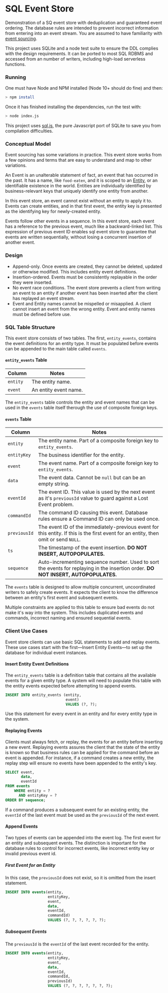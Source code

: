 # SQL Event Store
Demonstration of a SQ event store with deduplication and guaranteed event ordering. The database rules are intended to prevent incorrect information from entering into an event stream. You are assumed to have familiarity with [event sourcing](https://martinfowler.com/eaaDev/EventSourcing.html).

This project uses SQLite and a node test suite to ensure the DDL complies with the design requirements. It can be ported to most SQL RDBMS and accessed from an number of writers, including high-load serverless functions.

### Running

One must have Node and NPM installed (Node 10+ should do fine) and then:

```bash
> npm install
```

Once it has finished installing the dependencies, run the test with:

```bash
> node index.js
```

This project uses [sql.js](https://github.com/kripken/sql.js), the pure Javascript port of SQLite to save you from compilation difficulties.

### Conceptual Model

Event sourcing has some variations in practice. This event store works from a few opinions and terms that are easy to understand and map to other variations.

An Event is an unalterable statement of fact, an event that has occurred in the past. It has a name, like `food-eaten`, and it is scoped to an [Entity](https://en.wikiquote.org/wiki/Entity), or an identifiable existence in the world. Entities are individually identified by business-relevant keys that uniquely identify one entity from another.

In this event store, an event cannot exist without an entity to apply it to. Events can create entities, and in that first event, the entity key is presented as the identifying key for newly-created entity.

Events follow other events in a sequence. In this event store, each event has a reference to the previous event, much like a backward-linked list. This expression of previous event ID enables sql event store to guarantee that events are written sequentially, without losing a concurrent insertion of another event.

### Design

- Append-only. Once events are created, they cannot be deleted, updated or otherwise modified. This includes entity event definitions.
- Insertion-ordered. Events must be consistently replayable in the order they were inserted.
- No event race conditions. The event store prevents a client from writing an event to an entity if another event has been inserted after the client has replayed an event stream.
- Event and Entity names cannot be mispelled or misapplied. A client cannot insert an event from the wrong entity. Event and entity names must be defined before use.

### SQL Table Structure

This event store consists of two tables. The first, `entity_events`, contains the event definitions for an entity type. It must be populated before events can be appended to the main table called `events`.

#### `entity_events` Table

| Column   | Notes                 |
| -------- | --------------------- |
| `entity` | The entity name.      |
| `event`  | An entity event name. |

The `entity_events` table controls the entity and event names that can be used in the `events` table itself therough the use of composite foreign keys.

#### `events` Table

| Column       | Notes                                                        |
| ------------ | ------------------------------------------------------------ |
| `entity`     | The entity name. Part of a composite foreign key to `entity_events`. |
| `entityKey`  | The business identifier for the entity.                      |
| `event`      | The event name. Part of a composite foreign key to `entity_events`. |
| `data`       | The event data. Cannot be `null` but can be an empty string. |
| `eventId`    | The event ID. This value is used by the next event as it's `previousId` value to guard against a Lost Event problem. |
| `commandId`  | The command ID causing this event. Database rules ensure a Command ID can only be used once. |
| `previousId` | The event ID of the immediately-previous event for this entity. If this is the first event for an entity, then omit or send `NULL`. |
| `ts`         | The timestamp of the event insertion. **DO NOT INSERT, AUTOPOPULATES.** |
| `sequence`   | Auto-incrementing sequence number. Used to sort the events for replaying in the insertion order. **DO NOT INSERT, AUTOPOPULATES.** |

The `events` table is designed to allow multiple concurrent, uncoordinated writers to safely create events. It expects the client to know the difference between an entity's first event and subsequent events.

Multiple constraints are applied to this table to ensure bad events do not make it's way into the system. This includes duplicated events and commands, incorrect naming and ensured sequential events.

### Client Use Cases

Event store clients can use basic SQL statements to add and replay events. These use cases start with the first—Insert Entity Events—to set up the database for individual event instances.

#### Insert Entity Event Definitions

The `entity_events` table is a definition table that contains all the available events for a given entity type. A system will need to populate this table with the entity events expected before attempting to append events.

```sql
INSERT INTO entity_events (entity, 
                           event) 
                           VALUES (?, ?);
```

Use this statement for every event in an entity and for every entity type in the system.

#### Replaying Events

Clients must always fetch, or replay, the events for an entity before inserting a new event. Replaying events assures the client that the state of the entity is known so that business rules can be applied for the command before an event is appended. For instance, if a command creates a new entity, the replay step will ensure no events have been appended to the entity's key.

```sql
SELECT event, 
       data, 
       eventId 
FROM events 
    WHERE entity = ? 
      AND entityKey = ? 
ORDER BY sequence;
```

If a command produces a subsequent event for an existing entity, the `eventId` of the last event must be used as the `previousId` of the next event.

#### Append Events

Two types of events can be appended into the event log. The first event for an entity and subsequent events. The distinction is important for the database rules to control for incorrect events, like incorrect entity key or invalid previous event id.

##### First Event for an Entity

In this case, the `previousId` does not exist, so it is omitted from the insert statement.

```sql
INSERT INTO events(entity, 
                   entityKey, 
                   event, 
                   data, 
                   eventId, 
                   commandId) 
                   VALUES (?, ?, ?, ?, ?, ?);
```

##### Subsequent Events

The `previousId` is the `eventId` of the last event recorded for the entity.

```sql
INSERT INTO events(entity, 
                   entityKey, 
                   event, 
                   data, 
                   eventId, 
                   commandId, 
                   previousId) 
                   VALUES (?, ?, ?, ?, ?, ?, ?);
```

